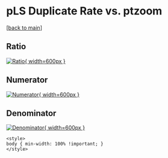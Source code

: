 # pLS Duplicate Rate vs. ptzoom

[[back to main](./)]



## Ratio

[![Ratio](../mtv/var/pLS_duplrate_ptzoom.png){ width=600px }](../mtv/var/pLS_duplrate_ptzoom.pdf)

## Numerator

[![Numerator](../mtv/num/pLS_duplrate_ptzoom_num0.png){ width=600px }](../mtv/num/pLS_duplrate_ptzoom_num0.pdf)

## Denominator

[![Denominator](../mtv/den/pLS_duplrate_ptzoom_den.png){ width=600px }](../mtv/den/pLS_duplrate_ptzoom_den.pdf)


``` {=html}
<style>
body { min-width: 100% !important; }
</style>
```
